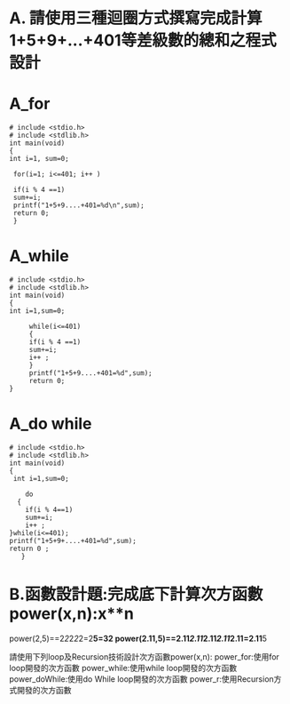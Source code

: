 # A. 請使用三種迴圈方式撰寫完成計算1+5+9+...+401等差級數的總和之程式設計

# A_for
```
# include <stdio.h>
# include <stdlib.h>
int main(void)
{
int i=1, sum=0; 
  
 for(i=1; i<=401; i++ )
 
 if(i % 4 ==1)
 sum+=i;
 printf("1+5+9....+401=%d\n",sum);
 return 0; 
 }
 ``` 
 # A_while
```
# include <stdio.h>
# include <stdlib.h>
int main(void)
{
int i=1,sum=0;
   
     while(i<=401)
     {
	 if(i % 4 ==1)
     sum+=i;
	 i++ ;
     }
	 printf("1+5+9....+401=%d",sum);
     return 0;
}
```
# A_do while
```
# include <stdio.h>
# include <stdlib.h>
int main(void)
{
 int i=1,sum=0;

	do
  {
	if(i % 4==1)
	sum+=i;
	i++ ;
}while(i<=401);
printf("1+5+9+....+401=%d",sum);
return 0 ;
   }
 ```


# B.函數設計題:完成底下計算次方函數power(x,n):x**n
power(2,5)==2*2*2*2*2=2**5=32
power(2.11,5)==2.11*2.11*2.11*2.11*2.11=2.11**5

請使用下列loop及Recursion技術設計次方函數power(x,n):
power_for:使用for loop開發的次方函數
power_while:使用while loop開發的次方函數
power_doWhile:使用do While loop開發的次方函數
power_r:使用Recursion方式開發的次方函數

